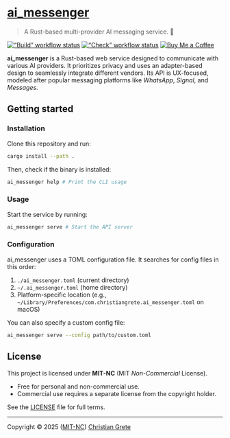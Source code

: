 # [ai\_messenger][repository-github-url]

> A Rust-based multi-provider AI messaging service. 🤖

[![“Build” workflow status](https://github.com/ChristianGrete/ai\_messenger/actions/workflows/build.yml/badge.svg)](https://github.com/ChristianGrete/ai\_messenger/actions/workflows/build.yml)
[![“Check” workflow status](https://github.com/ChristianGrete/ai\_messenger/actions/workflows/check.yml/badge.svg)](https://github.com/ChristianGrete/ai\_messenger/actions/workflows/check.yml)
[![Buy Me a Coffee](https://img.shields.io/badge/Buy\_me\_a\_coffee-222?logo=buymeacoffee\&logoColor=222\&labelColor=fd0)](https://buymeacoffee.com/christiangrete)

**ai\_messenger** is a Rust-based web service designed to communicate with various AI providers. It prioritizes privacy and uses an adapter-based design to seamlessly integrate different vendors. Its API is UX-focused, modeled after popular messaging platforms like _WhatsApp_, _Signal_, and _Messages_.

## Getting started

### Installation

Clone this repository and run:

```sh
cargo install --path .
```

Then, check if the binary is installed:

```sh
ai_messenger help # Print the CLI usage
```

### Usage

Start the service by running:

```sh
ai_messenger serve # Start the API server
```

### Configuration

ai_messenger uses a TOML configuration file. It searches for config files in this order:

1. `./ai_messenger.toml` (current directory)
2. `~/.ai_messenger.toml` (home directory)
3. Platform-specific location (e.g., `~/Library/Preferences/com.christiangrete.ai_messenger.toml` on macOS)

You can also specify a custom config file:

```sh
ai_messenger serve --config path/to/custom.toml
```

## License

This project is licensed under **MIT-NC** (MIT _Non-Commercial_ License).

- Free for personal and non-commercial use.
- Commercial use requires a separate license from the copyright holder.

See the [LICENSE][repository-license-url] file for full terms.

---

Copyright © 2025 ([MIT-NC][repository-license-url]) [Christian Grete][repository-owner-url]

[repository-github-url]: https://github.com/ChristianGrete/ai\_messenger
[repository-license-url]: LICENSE
[repository-owner-url]: https://christiangrete.com
